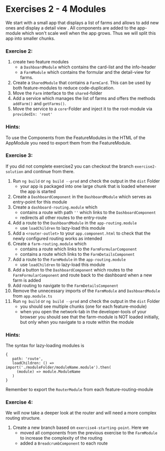 # Exercises 2 - 4 Modules

We start with a small app that displays a list of farms and allows to add new ones and display a detail view . All components are added to the app-module which won't scale well when the app grows. Thus we will split this app into smaller chunks.

### Exercise 2:
1. create two feature modules
   - a `DashboardModule` which contains the card-list and the info-header
   - a `FarmModule` which contains the formular and the detail-view for farms.
2. Create a `SharedModule` that contains a `FarmCard`. This can be used by both feature-modules to reduce code-duplication.
3. Move the `Farm` interface to the `shared`-folder   
4. Add a service which manages the list of farms and offers the methods `addFarm()` and `getFarms()`. 
5. Move the service to a `core`-Folder and inject it to the root-module via `providedIn: 'root'`

### Hints:
To use the Components from the FeatureModules in the HTML of the AppModule you need to export them from the FeatureModule.

### Exercise 3:
If you did not complete exercise2 you can checkout the branch `exercise2-solution` and continue from there.

1. Run `ng build` or `ng build --prod` and check the output in the `dist` Folder
    - your app is packaged into one large chunk that is loaded whenever the app is started
2. Create a `DashboardComponent` in the `DashboardModule` which serves as entry-point for this module
3. Create a `dashboard-routing.module` which
    - contains a route with path `''` which links to the `DashboardComponent`
    - redirects all other routes to the entry-route
4. Add a route to the `DashboardModule` in the `app-routing.module`
    - use `loadChildren` to lazy-load this module
5. Add a `<router-outlet>` to your `app.component.html` to check that the newly configured routing works as intended
6. Create a `farm-routing.module` which
    - contains a route which links to the `FarmFormularComponent`
    - contains a route which links to the `FarmDetailsComponent`
7. Add a route to the `FarmModule` in the `app-routing.module`
    - use `loadChildren` to lazy-load this module
8. Add a button to the `DashboardComponent` which routes to the `FarmFormularComponent` and route back to the dashboard when a new farm is added
9. Add routing to navigate to the `FarmDetailsComponent` 
10. Remove the unnecessary imports of the `FarmModule` and `DashboardModule` from `app.module.ts`
11. Run `ng build` or `ng build --prod` and check the output in the `dist` Folder
    - you should see multiple chunks (one for each feature-module)
    - when you open the network-tab in the developer-tools of your browser you should see that the farm-module is NOT loaded initially, but only when you navigate to a route within the module

### Hints:
The syntax for lazy-loading modules is 
```
{
   path: 'route',
   loadChildren: () => import('./moduleFolder/moduleName.module').then(
     (module) => module.ModuleName
   )
}
```

Remember to export the `RouterModule` from each feature-routing-module 

### Exercise 4:
We will now take a deeper look at the router and will need a more complex routing structure.  

1. Create a new branch based on `exercise4-starting-point`. Here we
    - moved all components from the previous exercise to the `FarmModule` to increase the complexity of the routing
    - added a `BreadcrumbComponent` to each route
  
